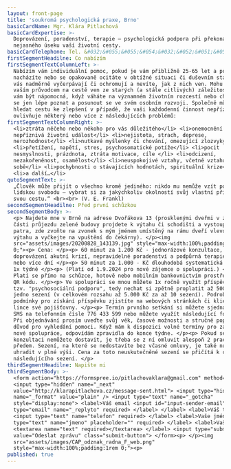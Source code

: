```yaml
---
layout: front-page
title: 'soukromá psychologická praxe, Brno'
basicCardName: Mgr. Klára Pitlachová
basicCardExpertise: >-
  Doprovázení, poradenství, terapie – psychologická podpora při překonávání
  nejasného úseku vaší životní cesty.
basicCardTelephone: Tel. &#032;&#055;&#055;&#054;&#032;&#052;&#051;&#051;&#032;&#053;&#057;&#057;
firstSegmentHeadilne: Co nabízím
firstSegmentTextColumnLeft: >-
  Nabízím vám individuální pomoc, pokud je vám přibližně 25-65 let a právě se
  nacházíte nebo se opakovaně ocitáte v obtížné situaci či duševním stavu, které
  vás nadměrně vyčerpávají či ochromují a nevíte, jak z nich ven. Mohu se stát
  vaším průvodcem na cestě ven ze starých (a stále citlivých) záležitostí. Mohu
  vám být nápomocná, když váháte na významném životním rozcestí nebo chcete-li
  se jen lépe poznat a posunout se ve svém osobním rozvoji. Společně můžeme
  hledat cestu ke zlepšení v případě, že vaši každodenní činnost nepříznivě
  ovlivňuje některý nebo více z následujících problémů:
firstSegmentTextColumnRight: >-
  <li>ztráta něčeho nebo někoho pro vás důležitého</li> <li>onemocnění či jiná
  nepříznivá životní událost</li> <li>nejistota, strach, deprese,
  nerozhodnost</li> <li>nutkavé myšlenky či chování, omezující zlozvyky</li>
  <li>přetížení, napětí, stres, psychosomatické potíže</li> <li>pocit
  nesmyslnosti, prázdnota, ztráta motivace, cíle </li> <li>odcizení,
  nezakořeněnost, osamělost</li> <li>neuspokojivé vztahy, včetně vztahu k
  sobě</li> <li>pochybnosti o stávajících hodnotách, spirituální krize</li>
  <li>a další…</li>
qutoSegmentText: >-
  „Člověk může přijít o všechno kromě jediného: nikdo mu nemůže vzít poslední
  lidskou svobodu – vybrat si za jakýchkoliv okolností svůj vlastní přístup,
  svou cestu.“ <br><br> (V. E. Frankl)
secondSegmentHeadilne: Před první schůzkou
secondSegmentBody: >-
  <p> Najdete mne v Brně na adrese Dvořákova 13 (prosklenými dveřmi v zadní
  části průjezdu zelené budovy projdete k výtahu či schodišti a vystoupáte do 2.
  patra, zde zvoňte na zvonek s mým jménem umístěný na rámu dveří vlevo od
  výtahu a vyčkejte na vpuštění do čekárny). </p><img
  src="assets/images/20200828_143139.jpg" style="max-width:100%;padding:1rem
  0;"><p> Cena: </p><p> 60 minut za 1.200 Kč - jednorázové konzultace,
  doprovázení akutní krizí, nepravidelné poradenství a podpůrná terapie 1x14
  nebo více dní </p><p> 50 minut za 1.000 - Kč dlouhodobá systematická terapie
  1x týdně </p><p> (Platí od 1.9.2024 pro nové zájemce o spolupráci.) </p><p>
  Platí se přímo na schůzce, hotově nebo mobilním bankovnictvím prostřednictvím
  QR kódu. </p><p> Ve spolupráci se mnou můžete 1x ročně využít příspěvku na
  tzv. "psychosociální podporu", tedy nechat si zpětně proplatit až 500 Kč za
  jedno sezení (v celkovém rozsahu až 5.000 Kč za až 10 sezení). Podrobné
  podmínky pro získání příspěvku zjistíte na webových stránkách či klientské
  lince své pojišťovny. </p><p> Termín prvního setkání si můžete sjednat přes
  SMS na telefonním čísle 776 433 599 nebo můžete využít následující formulář.
  Při objednávání prosím uveďte svůj věk, časové možnosti a stručně popište
  důvod pro vyhledání pomoci. Když mám k dispozici volné termíny pro zahájení
  nové spolupráce, odpovídám zpravidla do konce týdne. </p><p> Pokud se na
  konzultaci nemůžete dostavit, je třeba se z ní omluvit alespoň 2 pracovní dny
  předem. Sezení, na které se nedostavíte bez včasné omluvy, je také nutné
  uhradit v plné výši. Cena za toto neuskutečněné sezení se přičítá k ceně
  následujícího sezení. </p>
thirdSegmentHeadilne: Napište mi
thirdSegmentBody: >-
  <form action="https://formspree.io/pitlachovaklara@gmail.com" method="POST">
  <input type="hidden" name="_next"
  value="http://klarapitlachova.cz/message-sent.html"> <input type="hidden"
  name="_format" value="plain" /> <input type="text" name="_gotcha"
  style="display:none"> <label>Váš email <input id="input-sender-email"
  type="email" name="_replyto" required> </label> </label> <label>Váš telefon
  <input type="text" name="telefon" required> </label> <label>Vaše jméno <input
  type="text" name="jmeno" placeholder="" required> </label> <label>Vaše zpráva
  <textarea name="text" required></textarea> </label> <input type="submit"
  value="Odeslat zprávu" class="submit-button"> </form><p> </p><img
  src="assets/images/CAP_odznak_radna_F_web.png"
  style="max-width:100%;padding:1rem 0;"><p>
published: true
---
```


